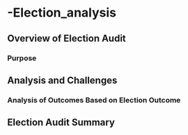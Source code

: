 # -Election_analysis

## Overview of Election Audit

### Purpose

## Analysis and Challenges

### Analysis of Outcomes Based on Election Outcome


## Election Audit Summary



